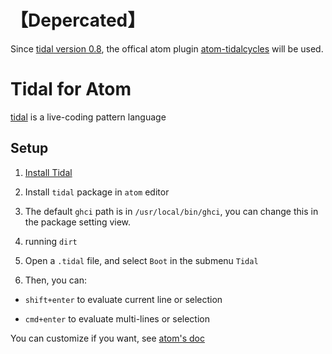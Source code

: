 # 【Depercated】

Since [tidal version 0.8](https://github.com/tidalcycles/Tidal), the offical atom plugin [atom-tidalcycles](https://github.com/tidalcycles/atom-tidalcycles) will be used.

# Tidal for Atom

[tidal](https://github.com/tidalcycles/Tidal) is a live-coding pattern language


## Setup

1. [Install Tidal](https://github.com/tidalcycles/Tidal/blob/master/doc/tidal.md#installation)

2. Install `tidal` package in `atom` editor

3. The default `ghci` path is in `/usr/local/bin/ghci`, you can change this in the package setting view.

4. running `dirt`

5. Open a `.tidal` file, and select `Boot` in the submenu `Tidal`

6. Then, you can:

  * `shift+enter` to evaluate current line or selection

  * `cmd+enter` to evaluate multi-lines or selection

  You can customize if you want, see [atom's doc](https://atom.io/docs/latest/customizing-atom#)
